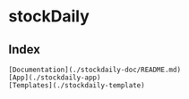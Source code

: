 # stockDaily

## Index
    [Documentation](./stockdaily-doc/README.md)
    [App](./stockdaily-app)
    [Templates](./stockdaily-template)
    